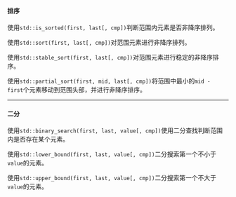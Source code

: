 #### 排序

使用`std::is_sorted(first, last[, cmp])`判断范围内元素是否非降序排列。

使用`std::sort(first, last[, cmp])`对范围元素进行非降序排列。

使用`std::stable_sort(first, last[, cmp])`对范围元素进行稳定的非降序排序。

使用`std::partial_sort(first, mid, last[, cmp])`将范围中最小的`mid - first`个元素移动到范围头部，并进行非降序排序。

---

#### 二分

使用`std::binary_search(first, last, value[, cmp])`使用二分查找判断范围内是否存在某个元素。

使用`std::lower_bound(first, last, value[, cmp])`二分搜索第一个不小于`value`的元素。

使用`std::upper_bound(first, last, value[, cmp])`二分搜索第一个不大于`value`的元素。



